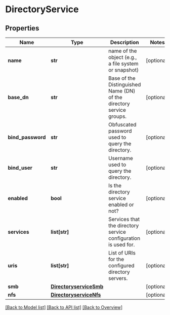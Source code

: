 # DirectoryService

## Properties
Name | Type | Description | Notes
------------ | ------------- | ------------- | -------------
**name** | **str** | name of the object (e.g., a file system or snapshot) | [optional] 
**base_dn** | **str** | Base of the Distinguished Name (DN) of the directory service groups. | [optional] 
**bind_password** | **str** | Obfuscated password used to query the directory. | [optional] 
**bind_user** | **str** | Username used to query the directory. | [optional] 
**enabled** | **bool** | Is the directory service enabled or not? | [optional] 
**services** | **list[str]** | Services that the directory service configuration is used for. | [optional] 
**uris** | **list[str]** | List of URIs for the configured directory servers. | [optional] 
**smb** | [**DirectoryserviceSmb**](DirectoryserviceSmb.md) |  | [optional] 
**nfs** | [**DirectoryserviceNfs**](DirectoryserviceNfs.md) |  | [optional] 

[[Back to Model list]](index.md#documentation-for-models) [[Back to API list]](index.md#endpoint-properties) [[Back to Overview]](index.md)


